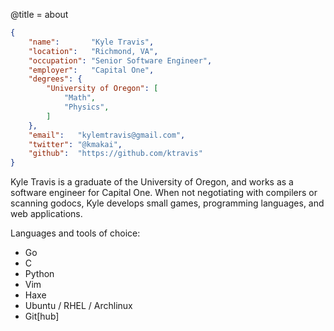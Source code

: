 @title = about

```json
{
    "name":       "Kyle Travis",
    "location":   "Richmond, VA",
    "occupation": "Senior Software Engineer",
    "employer":   "Capital One",
    "degrees": {
        "University of Oregon": [
            "Math",
            "Physics",
        ]
    },
    "email":   "kylemtravis@gmail.com",
    "twitter": "@kmakai",
    "github":  "https://github.com/ktravis"
}
```

Kyle Travis is a graduate of the University of Oregon, and works as a software engineer for Capital One. When not negotiating with compilers or scanning godocs, Kyle develops small games, programming languages, and web applications.


Languages and tools of choice:

- Go
- C
- Python
- Vim
- Haxe
- Ubuntu / RHEL / Archlinux
- Git[hub]
